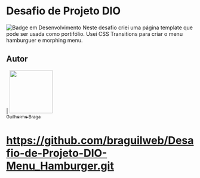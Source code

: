 # Desafio de Projeto DIO
![Badge em Desenvolvimento](http://img.shields.io/static/v1?label=STATUS&message=TESTE%20CONCLUIDO&color=GREEN&style=for-the-badge)
Neste desafio criei uma página template que pode ser usada como portifólio. 
Usei CSS Transitions para criar o menu hamburguer e morphing menu. 

## Autor

| [<img src="https://avatars.githubusercontent.com/u/80931364?v=4" width=115><br><sub>Guilherme Braga</sub>](https://github.com/braguilweb) 

# https://github.com/braguilweb/Desafio-de-Projeto-DIO-Menu_Hamburger.git
